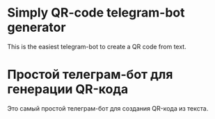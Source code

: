 # Simply QR-code telegram-bot generator
This is the easiest telegram-bot to create a QR code from text.
# Простой телеграм-бот для генерации QR-кода
Это самый простой телеграм-бот для создания QR-кода из текста.
